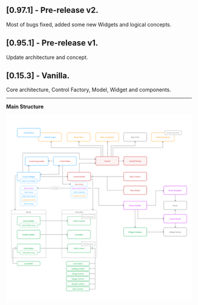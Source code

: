 ## [0.97.1] - Pre-release v2.
Most of bugs fixed, added some new Widgets and logical concepts.
## [0.95.1] - Pre-release v1.
Update architecture and concept.
## [0.15.3] - Vanilla.
Core architecture, Control Factory, Model, Widget and components.

---

**Main Structure**

![Structure](https://raw.githubusercontent.com/RomanBase/flutter_control/master/doc/structure.png)